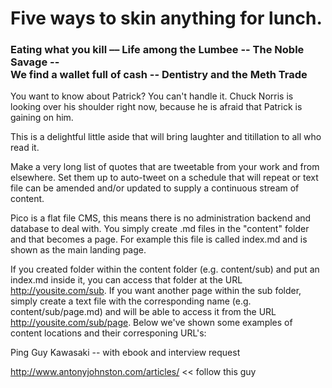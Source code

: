 
# Five ways to skin anything for lunch.
### Eating what you kill –– Life among the Lumbee -- The Noble Savage -- <br> We find a wallet full of cash -- Dentistry and the Meth Trade
You want to know about Patrick? You can't handle it. Chuck Norris is looking over his shoulder right now, because he is afraid that Patrick is gaining on him. 

<div class="aside left clear">This is a delightful little aside that will bring laughter and titillation to all who read it.</div>

Make a very long list of quotes that are tweetable from your work and from elsewhere. Set them up to auto-tweet on a schedule that will repeat or text file can be amended and/or updated to supply a continuous stream of content. 

Pico is a flat file CMS, this means there is no administration backend and database to deal with. You simply create .md files in the "content" folder and that becomes a page. For example this file is called index.md and is shown as the main landing page.

If you created folder within the content folder (e.g. content/sub) and put an index.md inside it, you can access that folder at the URL http://yousite.com/sub. If you want another page within the sub folder, simply create a text file with the corresponding name (e.g. content/sub/page.md) and will be able to access it from the URL http://yousite.com/sub/page. Below we've shown some examples of content locations and their corresponing URL's:
    

Ping Guy Kawasaki -- with ebook and interview request

http://www.antonyjohnston.com/articles/ << follow this guy
